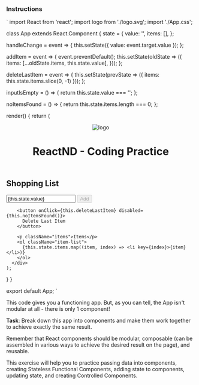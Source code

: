 ### Instructions
`
import React from 'react';
import logo from './logo.svg';
import './App.css';

class App extends React.Component {
  state = {
    value: '',
    items: [],
  };

  handleChange = event => {
    this.setState({ value: event.target.value });
  };

  addItem = event => {
    event.preventDefault();
    this.setState(oldState => ({
      items: [...oldState.items, this.state.value],
    }));
  };

  deleteLastItem = event => {
    this.setState(prevState => ({ items: this.state.items.slice(0, -1) }));
  };

  inputIsEmpty = () => {
    return this.state.value === '';
  };

  noItemsFound = () => {
    return this.state.items.length === 0;
  };

  render() {
    return (
      <div className="App">
        <header className="App-header">
          <img src={logo} className="App-logo" alt="logo" />
          <h1 className="App-title">ReactND - Coding Practice</h1>
        </header>
        <h2>Shopping List</h2>
        <form onSubmit={this.addItem}>
          <input
            type="text"
            placeholder="Enter New Item"
            value={this.state.value}
            onChange={this.handleChange}
          />
          <button disabled={this.inputIsEmpty()}>Add</button>
        </form>

        <button onClick={this.deleteLastItem} disabled={this.noItemsFound()}>
          Delete Last Item
        </button>

        <p className="items">Items</p>
        <ol className="item-list">
          {this.state.items.map((item, index) => <li key={index}>{item}</li>)}
        </ol>
      </div>
    );
  }
}

export default App;
`

This code gives you a functioning app. But, as you can tell, the App
isn't modular at all - there is only 1 component!

**Task**: Break down this app into components and make them work together to achieve
exactly the same result.

Remember that React components should be modular, composable (can be assembled in various
ways to achieve the desired result on the page), and reusable.

This exercise will help you to practice passing data into components, creating
Stateless Functional Components, adding state to components, updating state, and
creating Controlled Components.
